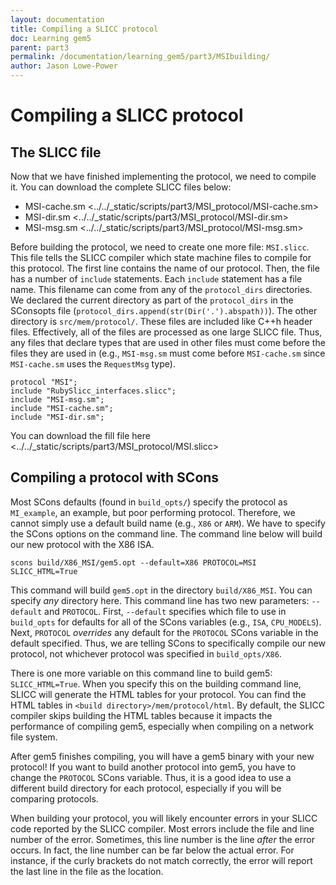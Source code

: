```yaml
---
layout: documentation
title: Compiling a SLICC protocol
doc: Learning gem5
parent: part3
permalink: /documentation/learning_gem5/part3/MSIbuilding/
author: Jason Lowe-Power
---
```



Compiling a SLICC protocol
==========================

The SLICC file
--------------

Now that we have finished implementing the protocol, we need to compile
it. You can download the complete SLICC files below:

-   MSI-cache.sm \<../../\_static/scripts/part3/MSI\_protocol/MSI-cache.sm\>
-   MSI-dir.sm \<../../\_static/scripts/part3/MSI\_protocol/MSI-dir.sm\>
-   MSI-msg.sm \<../../\_static/scripts/part3/MSI\_protocol/MSI-msg.sm\>

Before building the protocol, we need to create one more file:
`MSI.slicc`. This file tells the SLICC compiler which state machine
files to compile for this protocol. The first line contains the name of
our protocol. Then, the file has a number of `include` statements. Each
`include` statement has a file name. This filename can come from any of
the `protocol_dirs` directories. We declared the current directory as
part of the `protocol_dirs` in the SConsopts file
(`protocol_dirs.append(str(Dir('.').abspath))`). The other directory is
`src/mem/protocol/`. These files are included like C++h header files.
Effectively, all of the files are processed as one large SLICC file.
Thus, any files that declare types that are used in other files must
come before the files they are used in (e.g., `MSI-msg.sm` must come
before `MSI-cache.sm` since `MSI-cache.sm` uses the `RequestMsg` type).

``` {.sourceCode .c++}
protocol "MSI";
include "RubySlicc_interfaces.slicc";
include "MSI-msg.sm";
include "MSI-cache.sm";
include "MSI-dir.sm";
```

You can download the fill file
here \<../../\_static/scripts/part3/MSI\_protocol/MSI.slicc\>

Compiling a protocol with SCons
-------------------------------

Most SCons defaults (found in `build_opts/`) specify the protocol as
`MI_example`, an example, but poor performing protocol. Therefore, we
cannot simply use a default build name (e.g., `X86` or `ARM`). We have
to specify the SCons options on the command line. The command line below
will build our new protocol with the X86 ISA.

``` {.sourceCode .sh}
scons build/X86_MSI/gem5.opt --default=X86 PROTOCOL=MSI SLICC_HTML=True
```

This command will build `gem5.opt` in the directory `build/X86_MSI`. You
can specify *any* directory here. This command line has two new
parameters: `--default` and `PROTOCOL`. First, `--default` specifies
which file to use in `build_opts` for defaults for all of the SCons
variables (e.g., `ISA`, `CPU_MODELS`). Next, `PROTOCOL` *overrides* any
default for the `PROTOCOL` SCons variable in the default specified.
Thus, we are telling SCons to specifically compile our new protocol, not
whichever protocol was specified in `build_opts/X86`.

There is one more variable on this command line to build gem5:
`SLICC_HTML=True`. When you specify this on the building command line,
SLICC will generate the HTML tables for your protocol. You can find the
HTML tables in `<build directory>/mem/protocol/html`. By default, the
SLICC compiler skips building the HTML tables because it impacts the
performance of compiling gem5, especially when compiling on a network
file system.

After gem5 finishes compiling, you will have a gem5 binary with your new
protocol! If you want to build another protocol into gem5, you have to
change the `PROTOCOL` SCons variable. Thus, it is a good idea to use a
different build directory for each protocol, especially if you will be
comparing protocols.

When building your protocol, you will likely encounter errors in your
SLICC code reported by the SLICC compiler. Most errors include the file
and line number of the error. Sometimes, this line number is the line
*after* the error occurs. In fact, the line number can be far below the
actual error. For instance, if the curly brackets do not match
correctly, the error will report the last line in the file as the
location.
